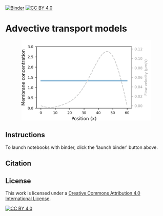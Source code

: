 [![Binder](https://mybinder.org/badge_logo.svg)](https://mybinder.org/v2/gh/tsmbland/Advection_paper/HEAD?filepath=%2Fnotebook.ipynb)
[![CC BY 4.0][cc-by-shield]][cc-by]

# Advective transport models

<p align="center">
    <img src="animation.gif" width="80%" height="80%"/>
</p>

## Instructions

To launch notebooks with binder, click the 'launch binder' button above.

## Citation

## License

This work is licensed under a
[Creative Commons Attribution 4.0 International License][cc-by].

[![CC BY 4.0][cc-by-image]][cc-by]

[cc-by]: http://creativecommons.org/licenses/by/4.0/
[cc-by-image]: https://i.creativecommons.org/l/by/4.0/88x31.png
[cc-by-shield]: https://img.shields.io/badge/License-CC%20BY%204.0-lightgrey.svg
